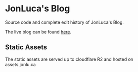 # JonLuca's Blog

Source code and complete edit history of JonLuca's Blog.

The live blog can be found [here](https://blog.jonlu.ca).

## Static Assets

The static assets are served up to cloudflare R2 and hosted on assets.jonlu.ca
